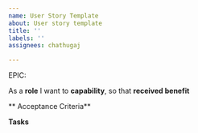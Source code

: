 ```yaml
---
name: User Story Template
about: User story template
title: ''
labels: ''
assignees: chathugaj

---
```


EPIC: <epic>

As a **role** I want to **capability**, so that **received benefit**

** Acceptance Criteria**

**Tasks**
